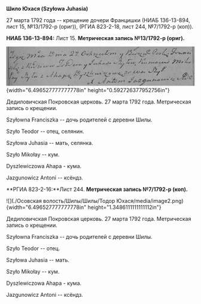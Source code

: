 **Шило Юхася (Szyłowa Juhasia)**

27 марта 1792 года -- крещение дочери Францишки (НИАБ 136-13-894, лист
15, №13/1792-р (ориг)), (РГИА 823-2-18, лист 244, №7/1792-р (коп)).

**НИАБ 136-13-894:** Лист 15. **Метрическая запись №13/1792-р (ориг).**

![](./media/f9e52e6f3d1ba6f7cfb1454564bdfaeed21048c6.png){width="6.496527777777778in"
height="0.592726377952756in"}

Дедиловичская Покровская церковь. 27 марта 1792 года. Метрическая запись
о крещении.

Szyłowna Franciszka -- дочь родителей с деревни Шилы.

Szyło Teodor -- отец, селянин.

Szyłowa Juhasia -- мать, селянка.

Szyło Mikołay -- кум.

Dyszlewiczowa Ahapa - кума.

Jazgunowicz Antoni -- ксёндз.

**РГИА 823-2-16:**Лист 244. **Метрическая запись №7/1792-р (коп).**

![](./Осовская волость/Шилы/Шилы/Тодор Юхася/media/image2.png){width="6.496527777777778in"
height="1.3486111111111112in"}

Дедиловичская Покровская церковь. 27 марта 1792 года. Метрическая запись
о крещении.

Szyłowna Franciszka -- дочь родителей с деревни Шилы.

Szyło Teodor -- отец.

Szyłowa Juhasia -- мать.

Szyło Mikołay -- кум.

Dyszlewiczowa Ahapa - кума.

Jazgunowicz Antoni -- ксёндз.
